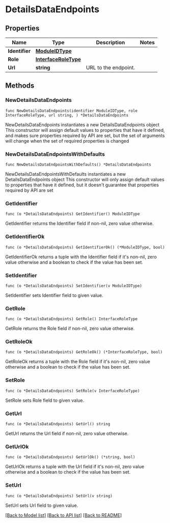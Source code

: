 # DetailsDataEndpoints

## Properties

Name | Type | Description | Notes
------------ | ------------- | ------------- | -------------
**Identifier** | [**ModuleIDType**](ModuleIDType.md) |  | 
**Role** | [**InterfaceRoleType**](InterfaceRoleType.md) |  | 
**Url** | **string** | URL to the endpoint. | 

## Methods

### NewDetailsDataEndpoints

`func NewDetailsDataEndpoints(identifier ModuleIDType, role InterfaceRoleType, url string, ) *DetailsDataEndpoints`

NewDetailsDataEndpoints instantiates a new DetailsDataEndpoints object
This constructor will assign default values to properties that have it defined,
and makes sure properties required by API are set, but the set of arguments
will change when the set of required properties is changed

### NewDetailsDataEndpointsWithDefaults

`func NewDetailsDataEndpointsWithDefaults() *DetailsDataEndpoints`

NewDetailsDataEndpointsWithDefaults instantiates a new DetailsDataEndpoints object
This constructor will only assign default values to properties that have it defined,
but it doesn't guarantee that properties required by API are set

### GetIdentifier

`func (o *DetailsDataEndpoints) GetIdentifier() ModuleIDType`

GetIdentifier returns the Identifier field if non-nil, zero value otherwise.

### GetIdentifierOk

`func (o *DetailsDataEndpoints) GetIdentifierOk() (*ModuleIDType, bool)`

GetIdentifierOk returns a tuple with the Identifier field if it's non-nil, zero value otherwise
and a boolean to check if the value has been set.

### SetIdentifier

`func (o *DetailsDataEndpoints) SetIdentifier(v ModuleIDType)`

SetIdentifier sets Identifier field to given value.


### GetRole

`func (o *DetailsDataEndpoints) GetRole() InterfaceRoleType`

GetRole returns the Role field if non-nil, zero value otherwise.

### GetRoleOk

`func (o *DetailsDataEndpoints) GetRoleOk() (*InterfaceRoleType, bool)`

GetRoleOk returns a tuple with the Role field if it's non-nil, zero value otherwise
and a boolean to check if the value has been set.

### SetRole

`func (o *DetailsDataEndpoints) SetRole(v InterfaceRoleType)`

SetRole sets Role field to given value.


### GetUrl

`func (o *DetailsDataEndpoints) GetUrl() string`

GetUrl returns the Url field if non-nil, zero value otherwise.

### GetUrlOk

`func (o *DetailsDataEndpoints) GetUrlOk() (*string, bool)`

GetUrlOk returns a tuple with the Url field if it's non-nil, zero value otherwise
and a boolean to check if the value has been set.

### SetUrl

`func (o *DetailsDataEndpoints) SetUrl(v string)`

SetUrl sets Url field to given value.



[[Back to Model list]](../README.md#documentation-for-models) [[Back to API list]](../README.md#documentation-for-api-endpoints) [[Back to README]](../README.md)


